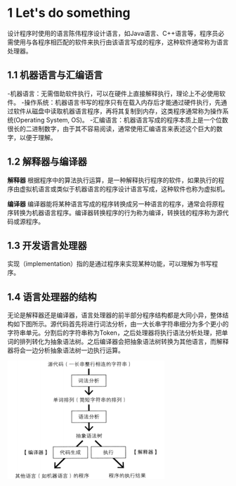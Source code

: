 # 1 Let's do something

设计程序时使用的语言陈伟程序设计语言，如Java语言、C++语言等，程序员必需使用与各程序相匹配的软件来执行由该语言写成的程序，这种软件通常称为语言处理器。

## 1.1 机器语言与汇编语言
-机器语言：无需借助软件执行，可以在硬件上直接解释执行，理论上不必使用软件。
-操作系统：机器语言书写的程序只有在载入内存后才能通过硬件执行，先通过软件从磁盘中读取机器语言程序，再将其复制到内存，这类程序通常称为操作系统(Operating System, OS)。
-汇编语言：机器语言写成的程序本质上是一个位数很长的二进制数字，由于其不容易阅读，通常使用汇编语言来表述这个巨大的数字，以便于理解。

## 1.2 解释器与编译器
**解释器**
    根据程序中的算法执行运算，是一种解释执行程序的软件，如果执行的程序由虚拟机语言或类似于机器语言的程序设计语言写成，这种软件也称为虚拟机。

**编译器**
    编译器能将某种语言写成的程序转换成另一种语言的程序，通常会将原程序转换为机器语言程序。编译器转换程序的行为称为编译，转换钱的程序称为源代码或源程序。

## 1.3 开发语言处理器
实现（implementation）指的是通过程序来实现某种功能，可以理解为书写程序。

## 1.4 语言处理器的结构
无论是解释器还是编译器，语言处理器的前半部分程序结构都是大同小异，整体结构如下图所示。源代码首先将进行词法分析，由一大长串字符串细分为多个更小的字符串单元。分割后的字符串称为Token，之后处理器将执行语法分析处理，把单词的排列转化为抽象语法树。之后编译器会把抽象语法树转换为其他语言，而解释器将会一边分析抽象语法树一边执行运算。

![语言处理器内部的处理流程](language-process-flowchart.png)


